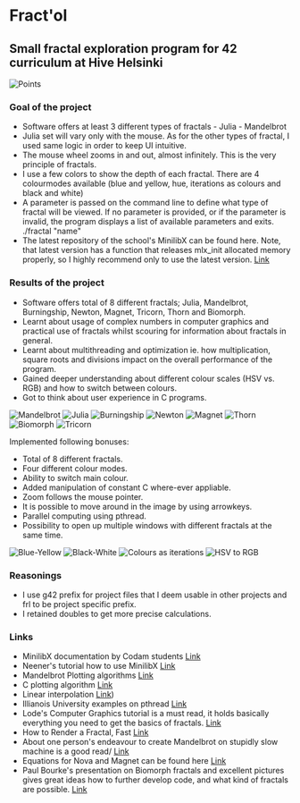 # Fract'ol

## Small fractal exploration program for 42 curriculum at Hive Helsinki

![Points](resources/points.png)

### Goal of the project

- Software offers at least 3 different types of fractals - Julia - Mandelbrot
- Julia set will vary only with the mouse. As for the other types of fractal, I used same logic in order to keep UI intuitive.
- The mouse wheel zooms in and out, almost infinitely. This is the very principle of fractals.
- I use a few colors to show the depth of each fractal. There are 4 colourmodes available (blue and yellow, hue, iterations as colours and black and white)
- A parameter is passed on the command line to define what type of fractal will be
viewed. If no parameter is provided, or if the parameter is invalid, the program
displays a list of available parameters and exits.
  ./fractal "name"
- The latest repository of the school's MinilibX can be found here. Note, that latest version has a function that releases mlx_init allocated memory properly, so I highly recommend only to use the latest version.
[Link](https://github.com/42Paris/minilibx-linux)

### Results of the project
- Software offers total of 8 different fractals; Julia, Mandelbrot, Burningship, Newton, Magnet, Tricorn, Thorn and Biomorph.
- Learnt about usage of complex numbers in computer graphics and practical use of fractals whilst scouring for information about fractals in general.
- Learnt about multithreading and optimization ie. how multiplication, square roots and divisions impact on the overall performance of the program.
- Gained deeper understanding about different colour scales (HSV vs. RGB) and how to switch between colours.
- Got to think about user experience in C programs.

![Mandelbrot](resources/mandelbrot.png)
![Julia](resources/julia.png)
![Burningship](resources/burningship.png)
![Newton](resources/newton.png)
![Magnet](resources/magnet.png)
![Thorn](resources/thorn.png)
![Biomorph](resources/biomorph.png)
![Tricorn](resources/tricorn.png)

Implemented following bonuses:
- Total of 8 different fractals.
- Four different colour modes.
- Ability to switch main colour.
- Added manipulation of constant C where-ever appliable.
- Zoom follows the mouse pointer.
- It is possible to move around in the image by using arrowkeys.
- Parallel computing using pthread.
- Possibility to open up multiple windows with different fractals at the same time.

![Blue-Yellow](resources/blue-yellow.png)
![Black-White](resources/black-white.png)
![Colours as iterations](resources/colour-iterations.png)
![HSV to RGB](resources/colour-shift.png)

### Reasonings

- I use g42 prefix for project files that I deem usable in other projects and frl to be project specific prefix.
- I retained doubles to get more precise calculations.

### Links

- MinilibX documentation by Codam students [Link](https://harm-smits.github.io/42docs/libs/minilibx/getting_started.html#compilation-on-linux)
- Neener's tutorial how to use MinilibX [Link](https://gontjarow.github.io/MiniLibX/)
- Mandelbrot Plotting algorithms [Link](https://en.wikipedia.org/wiki/Plotting_algorithms_for_the_Mandelbrot_set)
- C plotting algorithm [Link](https://jonisalonen.com/2013/lets-draw-the-mandelbrot-set/)
- Linear interpolation [Link](https://en.wikipedia.org/wiki/Linear_interpolation))
- Illianois University examples on pthread [Link](https://courses.engr.illinois.edu/cs241/fa2010/ppt/10-pthread-examples.pdf)
- Lode's Computer Graphics tutorial is a must read, it holds basically everything you need to get the basics of fractals. [Link](https://lodev.org/cgtutor/juliamandelbrot.html)
- How to Render a Fractal, Fast [Link](https://blog.bede.io/how-to-render-a-fractal-fast/)
- About one person's endeavour to create Mandelbrot on stupidly slow machine is a good read/ [Link](
http://cowlark.com/2018-05-26-bogomandel/index.html)
- Equations for Nova and Magnet can be found here [Link](https://fractalfoundation.org/OFC/OFC-5-5.html)
- Paul Bourke's presentation on Biomorph fractals and excellent pictures gives great ideas how to further develop code, and what kind of fractals are possible. [Link](http://paulbourke.net/fractals/biomorph/)
